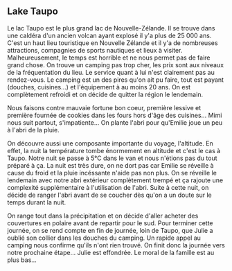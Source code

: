 ## Lake Taupo

Le lac Taupo est le plus grand lac de Nouvelle-Zélande. Il se trouve dans une caldéra d'un ancien volcan ayant explosé il y'a plus de 25 000 ans.
C'est un haut lieu touristique en Nouvelle Zélande et il y'a de nombreuses attractions, compagnies de sports nautiques et lieux à visiter.
Malheureusement, le temps est horrible et ne nous permet pas de faire grand chose. On trouve un camping pas trop cher,
les prix sont aux niveaux de la fréquentation du lieu. Le service quant à lui n'est clairement pas au rendez-vous.
Le camping est un des pires qu'on ait pu faire, tout est payant (douches, cuisines...) et l'équipement à au moins 20 ans. On est complètement refroidi et on décide de quitter la région le lendemain.

Nous faisons contre mauvaie fortune bon coeur, première lessive et première fournée de cookies dans les fours hors d'âge des cuisines... Mimi nous suit partout, s'impatiente... On plante l'abri pour qu'Emilie joue un peu à l'abri de la pluie. 

On découvre aussi une composante importante du voyage, l'altitude. En effet, la nuit la température tombe énormement en altitude et c'est le cas à Taupo.
Notre nuit se passe à 5°C dans le van et nous n'étions pas du tout préparé à ça. La nuit est très dure, on ne dort pas car Emilie se réveille à cause du froid et la pluie incéssante n'aide pas non plus. On se réveille le lendemain avec notre abri extérieur complètement trempé et ça rajoute une complexité supplémentaire à l'utilisation de l'abri. Suite à cette nuit, on décide de ranger l'abri avant de se coucher dès qu'on a un doute sur le temps durant la nuit.

On range tout dans la précipitation et on décide d'aller acheter des couvertures en polaire avant de repartir pour le sud. Pour terminer cette journée, on se rend compte en fin de journée, loin de Taupo, que Julie a oublié son collier dans les douches du camping. Un rapide appel au camping nous confirme qu'ils n'ont rien trouvé. On finit donc la journée vers notre prochaine étape... Julie est effondrée. Le moral de la famille est au plus bas...
